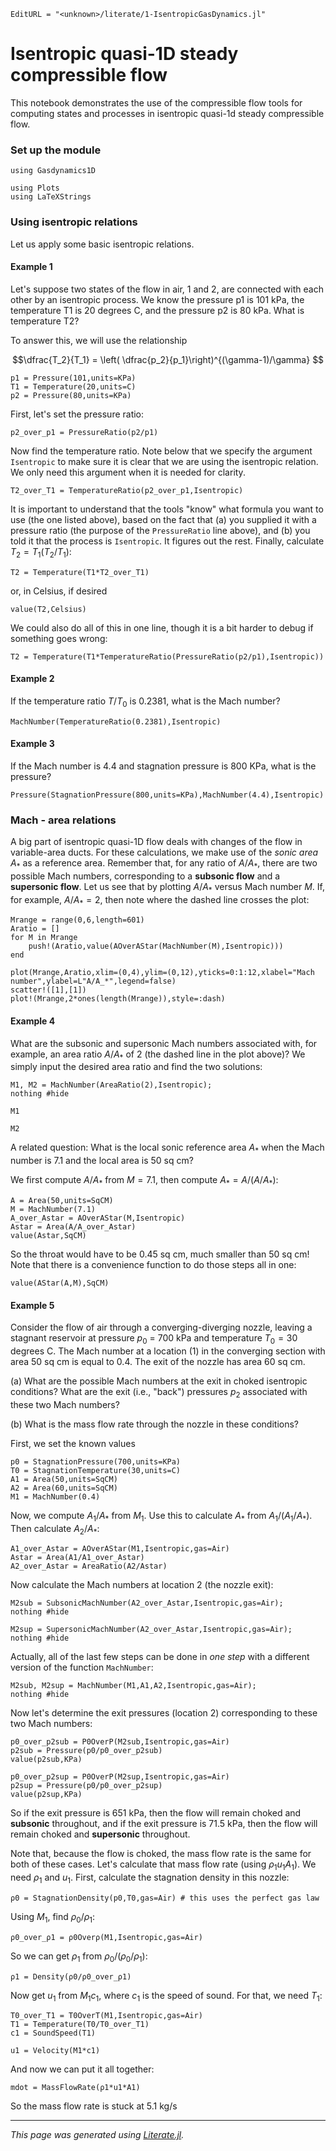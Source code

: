 ```@meta
EditURL = "<unknown>/literate/1-IsentropicGasDynamics.jl"
```

# Isentropic quasi-1D steady compressible flow
This notebook demonstrates the use of the compressible flow tools for computing
states and processes in isentropic quasi-1d steady compressible flow.

### Set up the module

```@example 1-IsentropicGasDynamics
using Gasdynamics1D
```

```@example 1-IsentropicGasDynamics
using Plots
using LaTeXStrings
```

### Using isentropic relations
Let us apply some basic isentropic relations.

#### Example 1
Let's suppose two states of the flow in air, 1 and 2, are connected with each
other by an isentropic process. We know the pressure p1 is 101 kPa, the temperature
T1 is 20 degrees C, and the pressure p2 is 80 kPa. What is temperature T2?

To answer this, we will use the relationship

$$\dfrac{T_2}{T_1} = \left( \dfrac{p_2}{p_1}\right)^{(\gamma-1)/\gamma} $$

```@example 1-IsentropicGasDynamics
p1 = Pressure(101,units=KPa)
T1 = Temperature(20,units=C)
p2 = Pressure(80,units=KPa)
```

First, let's set the pressure ratio:

```@example 1-IsentropicGasDynamics
p2_over_p1 = PressureRatio(p2/p1)
```

Now find the temperature ratio. Note below that we specify the argument
`Isentropic` to make sure it is clear that we are using the isentropic relation.
We only need this argument when it is needed for clarity.

```@example 1-IsentropicGasDynamics
T2_over_T1 = TemperatureRatio(p2_over_p1,Isentropic)
```

It is important to understand that the tools "know" what formula you want to use
(the one listed above), based on the fact that (a) you supplied it with a pressure
ratio (the purpose of the `PressureRatio` line above), and (b) you told it that
the process is `Isentropic`. It figures out the rest.
Finally, calculate $T_2 = T_1 (T_2/T_1)$:

```@example 1-IsentropicGasDynamics
T2 = Temperature(T1*T2_over_T1)
```

or, in Celsius, if desired

```@example 1-IsentropicGasDynamics
value(T2,Celsius)
```

We could also do all of this in one line, though it is a bit harder to debug
if something goes wrong:

```@example 1-IsentropicGasDynamics
T2 = Temperature(T1*TemperatureRatio(PressureRatio(p2/p1),Isentropic))
```

#### Example 2
If the temperature ratio $T/T_0$ is 0.2381, what is the Mach number?

```@example 1-IsentropicGasDynamics
MachNumber(TemperatureRatio(0.2381),Isentropic)
```

#### Example 3
If the Mach number is 4.4 and stagnation pressure is 800 KPa, what is the pressure?

```@example 1-IsentropicGasDynamics
Pressure(StagnationPressure(800,units=KPa),MachNumber(4.4),Isentropic)
```

### Mach - area relations
A big part of isentropic quasi-1D flow deals with changes of the flow in variable-area
ducts. For these calculations, we make use of the *sonic area* $A_*$ as a reference area.
Remember that, for any ratio of $A/A_*$, there are two possible Mach numbers,
corresponding to a **subsonic flow** and a **supersonic flow**. Let us see that by
plotting $A/A_*$ versus Mach number $M$. If, for example, $A/A_* = 2$, then
note where the dashed line crosses the plot:

```@example 1-IsentropicGasDynamics
Mrange = range(0,6,length=601)
Aratio = []
for M in Mrange
    push!(Aratio,value(AOverAStar(MachNumber(M),Isentropic)))
end

plot(Mrange,Aratio,xlim=(0,4),ylim=(0,12),yticks=0:1:12,xlabel="Mach number",ylabel=L"A/A_*",legend=false)
scatter!([1],[1])
plot!(Mrange,2*ones(length(Mrange)),style=:dash)
```

#### Example 4
What are the subsonic and supersonic Mach numbers associated with, for example,
an area ratio $A/A_*$ of 2 (the dashed line in the plot above)? We simply input
the desired area ratio and find the two solutions:

```@example 1-IsentropicGasDynamics
M1, M2 = MachNumber(AreaRatio(2),Isentropic);
nothing #hide
```

```@example 1-IsentropicGasDynamics
M1
```

```@example 1-IsentropicGasDynamics
M2
```

A related question: What is the local sonic reference area $A_*$ when the Mach
number is 7.1 and the local area is 50 sq cm?

We first compute $A/A_*$ from $M = 7.1$, then compute $A_* = A/(A/A_*)$:

```@example 1-IsentropicGasDynamics
A = Area(50,units=SqCM)
M = MachNumber(7.1)
A_over_Astar = AOverAStar(M,Isentropic)
Astar = Area(A/A_over_Astar)
value(Astar,SqCM)
```

So the throat would have to be 0.45 sq cm, much smaller than 50 sq cm!
Note that there is a convenience function to do those steps all in one:

```@example 1-IsentropicGasDynamics
value(AStar(A,M),SqCM)
```

#### Example 5
Consider the flow of air through a converging-diverging nozzle, leaving a stagnant
reservoir at pressure $p_0$ = 700 kPa and temperature $T_0 = 30$ degrees C. The Mach
number at a location (1) in the converging section with area 50 sq cm is equal to 0.4.
The exit of the nozzle has area 60 sq cm.

(a) What are the possible Mach numbers at the exit in choked isentropic conditions?
What are the exit (i.e., "back") pressures $p_2$ associated with these two Mach numbers?

(b) What is the mass flow rate through the nozzle in these conditions?

First, we set the known values

```@example 1-IsentropicGasDynamics
p0 = StagnationPressure(700,units=KPa)
T0 = StagnationTemperature(30,units=C)
A1 = Area(50,units=SqCM)
A2 = Area(60,units=SqCM)
M1 = MachNumber(0.4)
```

Now, we compute $A_1/A_*$ from $M_1$. Use this to calculate $A_*$ from $A_1/(A_1/A_*)$.
Then calculate $A_2/A_*$:

```@example 1-IsentropicGasDynamics
A1_over_Astar = AOverAStar(M1,Isentropic,gas=Air)
Astar = Area(A1/A1_over_Astar)
A2_over_Astar = AreaRatio(A2/Astar)
```

Now calculate the Mach numbers at location 2 (the nozzle exit):

```@example 1-IsentropicGasDynamics
M2sub = SubsonicMachNumber(A2_over_Astar,Isentropic,gas=Air);
nothing #hide
```

```@example 1-IsentropicGasDynamics
M2sup = SupersonicMachNumber(A2_over_Astar,Isentropic,gas=Air);
nothing #hide
```

Actually, all of the last few steps can be done in *one step* with a different
version of the function `MachNumber`:

```@example 1-IsentropicGasDynamics
M2sub, M2sup = MachNumber(M1,A1,A2,Isentropic,gas=Air);
nothing #hide
```

Now let's determine the exit pressures (location 2) corresponding to these two Mach numbers:

```@example 1-IsentropicGasDynamics
p0_over_p2sub = P0OverP(M2sub,Isentropic,gas=Air)
p2sub = Pressure(p0/p0_over_p2sub)
value(p2sub,KPa)
```

```@example 1-IsentropicGasDynamics
p0_over_p2sup = P0OverP(M2sup,Isentropic,gas=Air)
p2sup = Pressure(p0/p0_over_p2sup)
value(p2sup,KPa)
```

So if the exit pressure is 651 kPa, then the flow will remain choked and **subsonic**
throughout, and if the exit pressure is 71.5 kPa, then the flow will remain choked
and **supersonic** throughout.

Note that, because the flow is choked, the mass flow rate is the same for both of
these cases. Let's calculate that mass flow rate (using $\rho_1 u_1 A_1$). We need
$\rho_1$ and $u_1$. First, calculate the stagnation density in this nozzle:

```@example 1-IsentropicGasDynamics
ρ0 = StagnationDensity(p0,T0,gas=Air) # this uses the perfect gas law
```

Using $M_1$, find $\rho_0/\rho_1$:

```@example 1-IsentropicGasDynamics
ρ0_over_ρ1 = ρ0Overρ(M1,Isentropic,gas=Air)
```

So we can get $\rho_1$ from $\rho_0/(\rho_0/\rho_1)$:

```@example 1-IsentropicGasDynamics
ρ1 = Density(ρ0/ρ0_over_ρ1)
```

Now get $u_1$ from $M_1 c_1$, where $c_1$ is the speed of sound. For that, we need $T_1$:

```@example 1-IsentropicGasDynamics
T0_over_T1 = T0OverT(M1,Isentropic,gas=Air)
T1 = Temperature(T0/T0_over_T1)
c1 = SoundSpeed(T1)
```

```@example 1-IsentropicGasDynamics
u1 = Velocity(M1*c1)
```

And now we can put it all together:

```@example 1-IsentropicGasDynamics
mdot = MassFlowRate(ρ1*u1*A1)
```

So the mass flow rate is stuck at 5.1 kg/s

---

*This page was generated using [Literate.jl](https://github.com/fredrikekre/Literate.jl).*

